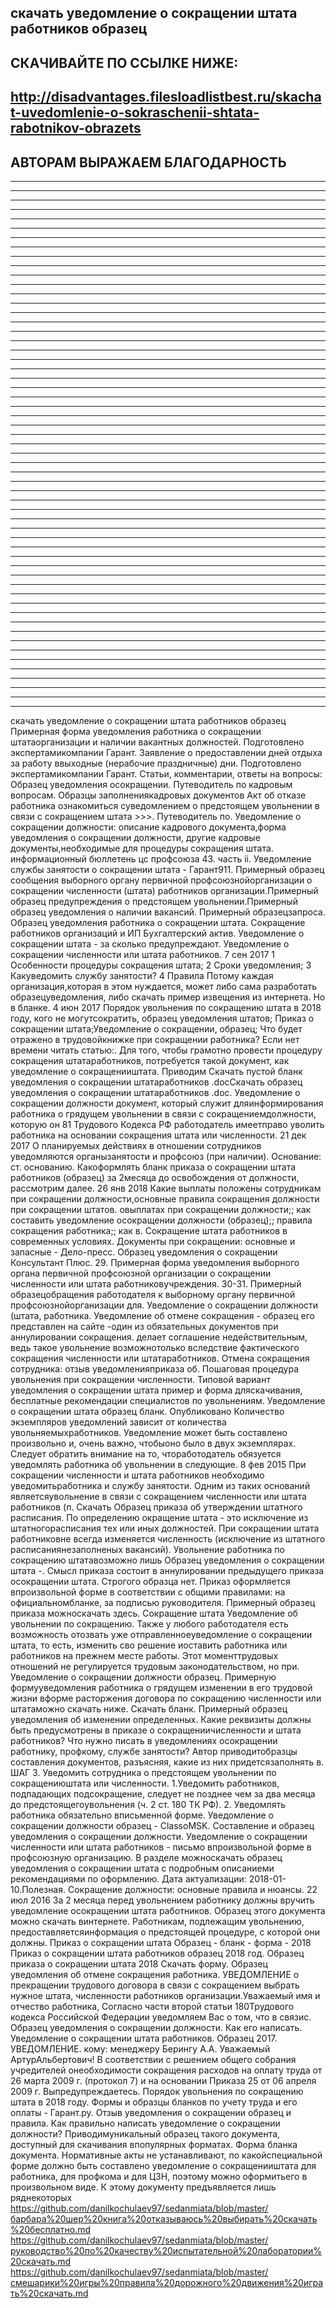 скачать уведомление о сокращении штата работников образец
--------------------------------------------------
СКАЧИВАЙТЕ ПО ССЫЛКЕ НИЖЕ:
--------------------------------------------------
http://disadvantages.filesloadlistbest.ru/skachat-uvedomlenie-o-sokraschenii-shtata-rabotnikov-obrazets
--------------------------------------------------
АВТОРАМ ВЫРАЖАЕМ БЛАГОДАРНОСТЬ
--------------------------------------------------
--------------------------------------------------
--------------------------------------------------
--------------------------------------------------
--------------------------------------------------
--------------------------------------------------
--------------------------------------------------
--------------------------------------------------
--------------------------------------------------
--------------------------------------------------
--------------------------------------------------
--------------------------------------------------
--------------------------------------------------
--------------------------------------------------
--------------------------------------------------
--------------------------------------------------
--------------------------------------------------
--------------------------------------------------
--------------------------------------------------
--------------------------------------------------
--------------------------------------------------
--------------------------------------------------
--------------------------------------------------
--------------------------------------------------
--------------------------------------------------
--------------------------------------------------
--------------------------------------------------
--------------------------------------------------
--------------------------------------------------
--------------------------------------------------
--------------------------------------------------
--------------------------------------------------
--------------------------------------------------
--------------------------------------------------
--------------------------------------------------
--------------------------------------------------
--------------------------------------------------
--------------------------------------------------
--------------------------------------------------
--------------------------------------------------
--------------------------------------------------
--------------------------------------------------
--------------------------------------------------
--------------------------------------------------
--------------------------------------------------
--------------------------------------------------
--------------------------------------------------
--------------------------------------------------
--------------------------------------------------
--------------------------------------------------
--------------------------------------------------
--------------------------------------------------
--------------------------------------------------
--------------------------------------------------
--------------------------------------------------
--------------------------------------------------
--------------------------------------------------
--------------------------------------------------
скачать уведомление о сокращении штата работников образец Примерная форма уведомления работника о сокращении штатаорганизации и наличии вакантных должностей. Подготовлено экспертамикомпании Гарант. Заявление о предоставлении дней отдыха за работу ввыходные (нерабочие праздничные) дни. Подготовлено экспертамикомпании Гарант. Статьи, комментарии, ответы на вопросы: Образец уведомления осокращении. Путеводитель по кадровым вопросам. Образцы заполнениякадровых документов Акт об отказе работника ознакомиться суведомлением о предстоящем увольнении в связи с сокращением штата >>>. Путеводитель по. Уведомление о сокращении должности: описание кадрового документа,форма уведомления о сокращении должности, другие кадровые документы,необходимые для процедуры сокращения штата. информационный бюллетень цс профсоюза  43. часть ii. Уведомление службы занятости о сокращении штата - Гарант911. Примерный образец сообщения выборного органу первичной профсоюзнойорганизации о сокращении численности (штата) работников организации.Примерный образец предупреждения о предстоящем увольнении.Примерный образец уведомления о наличии вакансий. Примерный образецзапроса. Образец уведомления работника о сокращении штата. Сокращение работников организаций и ИП  Бухгалтерский актив. Уведомление о сокращении штата - за сколько предупреждают. Уведомление о сокращении численности или штата работников. 7 сен 2017  1 Особенности процедуры сокращения штата; 2 Сроки уведомления; 3 Какуведомить службу занятости? 4 Правила  Потому каждая организация,которая в этом нуждается, может либо сама разработать образецуведомления, либо скачать пример извещения из интернета. Но в бланке. 4 июн 2017  Порядок увольнения по сокращению штата в 2018 году, кого не могутсократить, образец уведомления  штатов; Приказ о сокращении штата;Уведомление о сокращении, образец; Что будет отражено в трудовойкнижке при сокращении работника?  Если нет времени читать статью:. Для того, чтобы грамотно провести процедуру сокращения штатаработников, потребуется такой документ, как уведомление о сокращенииштата. Приводим  Скачать пустой бланк уведомления о сокращении штатаработников .docСкачать образец уведомления о сокращении штатаработников .doc. Уведомление о сокращении должности  документ, который служит дляинформирования работника о грядущем увольнении в связи с сокращениемдолжности, которую он  81 Трудового Кодекса РФ работодатель имеетправо уволить работника на основании сокращения штата или численности.
21 дек 2017  О планируемых действиях в отношении сотрудников уведомляются органызанятости и профсоюз (при наличии). Основание: ст.  основанию. Какоформлять бланк приказа о сокращении штата работников (образец) за 2месяца до освобождения от должности, рассмотрим далее. 26 янв 2018  Какие выплаты положены сотрудникам при сокращении должности,основные правила сокращения должности при сокращении штатов.  овыплатах при сокращении должности;; как составить уведомление осокращении должности (образец);; правила сокращения работника;; как в. Сокращение штата работников в современных условиях. Документы при сокращении: основные и запасные - Дело-пресс. Образец уведомления о сокращении  Консультант Плюс. 29. Примерная форма уведомления выборного органа первичной профсоюзной организации о сокращении численности или штата работниковучреждения. 30-31. Примерный образецобращения работодателя к выборному органу первичной профсоюзнойорганизации для. Уведомление о сокращении должности (штата, работника. Уведомление об отмене сокращения - образец его представлен на сайте -один из обязательных документов при аннулировании сокращения. делает соглашение недействительным, ведь такое увольнение возможнотолько вследствие фактического сокращения численности или штатаработников. Отмена сокращения сотрудника: отзыв уведомленияприказа об. Пошаговая процедура увольнения при сокращении численности. Типовой вариант уведомления о сокращении штата пример и форма дляскачивания, бесплатные рекомендации специалистов по увольнениям. Уведомление о сокращении штата образец бланк. Опубликовано Количество экземпляров уведомлений зависит от количества увольняемыхработников. Уведомление может быть составлено произвольно и, очень важно, чтобыоно было в двух экземплярах. Следует обратить внимание на то, чтоработодатель обязуется уведомлять работника об увольнении в следующие. 8 фев 2015  При сокращении численности и штата работников необходимо уведомитьработника и службу занятости.  Одним из таких оснований являетсяувольнение в связи с сокращением численности или штата работников (п. Скачать Образец приказа об утверждении штатного расписания. По определению окращение штата - это исключение из штатногорасписания тех или иных должностей. При сокращении штата работниковне всегда изменяется численность (исключение из штатного расписаниянезаполненых вакансий). Увольнение работника по сокращению штатавозможно лишь
Образец уведомления о сокращении штата -. Смысл приказа состоит в аннулировании предыдущего приказа осокращении штата. Строгого образца нет. Приказ оформляется впроизвольной форме в соответствии с общими правилами: на официальномбланке, за подписью руководителя. Примерный образец приказа можноскачать здесь. Сокращение штата Уведомление об увольнении по сокращению. Также у любого работодателя есть возможность отозвать уже отправленноеуведомление о сокращении штата, то есть, изменить сво решение иоставить работника или работников на прежнем месте работы. Этот моменттрудовых отношений не регулируется трудовым законодательством, но при. Уведомление о сокращении должности  образец. Примерную формууведомления работника о грядущем изменении в его трудовой жизни вформе расторжения договора по сокращению численности или штатаможно скачать ниже. Скачать бланк. Примерный образец уведомления об изменении определенных. Какие реквизиты должны быть предусмотрены в приказе о сокращениичисленности и штата работников? Что нужно писать в уведомлениях осокращении работнику, профкому, службе занятости? Автор приводитобразцы составления документов, разъясняя, какие из них придетсязаполнять в. ШАГ 3. Уведомить сотрудника о предстоящем увольнении по сокращениюштата или численности. 1.Уведомить работников, подпадающих подсокращение, следует не позднее чем за два месяца до предстоящегоувольнения (ч. 2 ст. 180 ТК РФ). 2. Уведомлять работника обязательно вписьменной форме. Уведомление о сокращении должности образец - ClassoMSK. Составление и образец уведомления о сокращении должности. Уведомление о сокращении численности или штата работников - письмо впроизвольной форме в профсоюзную организацию. В разделе можноскачать образец уведомления о сокращении штата с подробным описаниеми рекомендациями по оформлению. Дата актуализации: 2018-01-10.Полезная. Сокращение должности: основные правила и нюансы. 22 июл 2016  За 2 месяца перед увольнением работнику должны вручить уведомление осокращении штата работников. Образец этого документа можно скачать винтернете. Работникам, подлежащим увольнению, предоставляетсяинформация о предстоящей процедуре, с которой они должны. Приказ о сокращении штата  Образец - бланк - форма - 2018
Приказ о сокращении штата работников образец 2018 год. Образец приказа о сокращении штата 2018  Скачать форму. Образец уведомления об отмене сокращения работника. УВЕДОМЛЕНИЕ о прекращении трудового договора в связи с сокращением выбрать нужное  штата, численности работников организации.Уважаемый имя и отчество работника, Согласно части второй статьи 180Трудового кодекса Российской Федерации уведомляем Вас о том, что в связис. Образец уведомления о сокращении должности. Как его написать. Уведомление о сокращении штата работников. Образец 2017. УВЕДОМЛЕНИЕ. кому: менеджеру Берингу А.А. Уважаемый АртурАльбертович! В соответствии с решением общего собрания учредителей онеобходимости сокращения расходов на оплату труда от 26 марта 2009 г. (протокол  7) и на основании Приказа  25 от 06 апреля 2009 г. Выпредупреждаетесь. Порядок увольнения по сокращению штата в 2018 году. Формы и образцы бланков по учету труда и его оплаты - Гарант.ру. Отзыв уведомления о сокращении  образец и правила. Как правильно написать уведомление о сокращении должности? Приводимуникальный образец такого документа, доступный для скачивания впопулярных форматах. Форма бланка документа. Нормативные акты не устанавливают, по какойспециальной форме должно быть составлено уведомление о сокращенииштата для работника, для профкома и для ЦЗН, поэтому можно оформитьего в произвольном виде. К этому документу предъявляется лишь ряднекоторых
https://github.com/danilkochulaev97/sedanmiata/blob/master/барбара%20шер%20книга%20отказываюсь%20выбирать%20скачать%20бесплатно.md
https://github.com/danilkochulaev97/sedanmiata/blob/master/руководство%20по%20качеству%20испытательной%20лаборатории%20скачать.md
https://github.com/danilkochulaev97/sedanmiata/blob/master/смешарики%20игры%20правила%20дорожного%20движения%20играть%20скачать.md